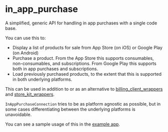 # in_app_purchase

A simplified, generic API for handling in app purchases with a single code base.

You can use this to:

* Display a list of products for sale from App Store (on iOS) or Google Play (on
  Android)
* Purchase a product. From the App Store this supports consumables,
  non-consumables, and subscriptions. From Google Play this supports both in app
  purchases and subscriptions.
* Load previously purchased products, to the extent that this is supported in
  both underlying platforms.

This can be used in addition to or as an alternative to
[billing_client_wrappers](../billing_client_wrappers/README.md) and
[store_kit_wrappers](../store_kit_wrappers/README.md).

`InAppPurchaseConnection` tries to be as platform agnostic as possible, but in
some cases differentiating between the underlying platforms is unavoidable.

You can see a sample usage of this in the [example
app](../../../example/README.md).
